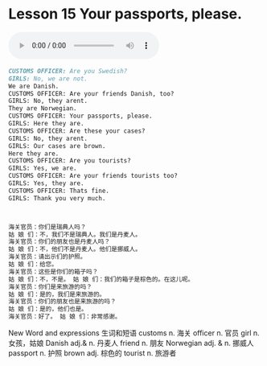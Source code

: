 # Lesson 15  Your passports, please.

​<audio id="audio" controls="" loop="loop">
    <source id="mp3" src="https://online1.tingclass.net/lesson/shi0529/0000/16/15.mp3"> 
</audio>

```markdown
CUSTOMS OFFICER: Are you Swedish?
GIRLS: No, we are not.
We are Danish.
CUSTOMS OFFICER: Are your friends Danish, too?
GIRLS: No, they arent.
They are Norwegian.
CUSTOMS OFFICER: Your passports, please.
GIRLS: Here they are.
CUSTOMS OFFICER: Are these your cases?
GIRLS: No, they arent.
GIRLS: Our cases are brown.
Here they are.
CUSTOMS OFFICER: Are you tourists?
GIRLS: Yes, we are.
CUSTOMS OFFICER: Are your friends tourists too?
GIRLS: Yes, they are.
CUSTOMS OFFICER: Thats fine.
GIRLS: Thank you very much.



海关官员：你们是瑞典人吗？
姑 娘 们：不，我们不是瑞典人。我们是丹麦人。
海关官员：你们的朋友也是丹麦人吗？
姑 娘 们：不，他们不是丹麦人。他们是挪威人。
海关官员：请出示们的护照。
姑 娘 们：给您。
海关官员：这些是你们的箱子吗？
姑 娘 们：不，不是。 姑 娘 们：我们的箱子是棕色的。在这儿呢。
海关官员：你们是来旅游的吗？
姑 娘 们：是的，我们是来旅游的。
海关官员：你们的朋友也是来旅游的吗？
姑 娘 们：是的，他们也是。
海关官员：好了。 姑 娘 们：非常感谢。
```

New Word and expressions 生词和短语
customs
n. 海关
officer
n. 官员
girl
n. 女孩，姑娘
Danish
adj.& n. 丹麦人
friend
n. 朋友
Norwegian
adj. & n. 挪威人
passport
n. 护照
brown
adj. 棕色的
tourist
n. 旅游者